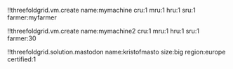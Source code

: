 !!threefoldgrid.vm.create name:mymachine
    cru:1 mru:1 hru:1 sru:1   
    farmer:myfarmer
    

!!threefoldgrid.vm.create name:mymachine2
    cru:1 mru:1 hru:1 sru:1   
    farmer:30
    


!!threefoldgrid.solution.mastodon name:kristofmasto
    size:big
    region:europe
    certified:1


    